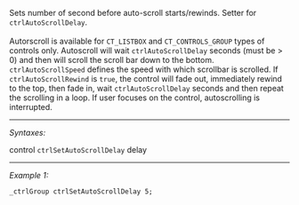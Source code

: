Sets number of second before auto-scroll starts/rewinds. Setter for `ctrlAutoScrollDelay`.
<br><br>
Autorscroll is available for `CT_LISTBOX` and `CT_CONTROLS_GROUP` types of controls only. Autoscroll will wait `ctrlAutoScrollDelay` seconds (must be  > 0) and then will scroll the scroll bar down to the bottom. `ctrlAutoScrollSpeed` defines the speed with which scrollbar is scrolled. If `ctrlAutoScrollRewind` is `true`, the control will fade out, immediately rewind to the top, then fade in, wait `ctrlAutoScrollDelay` seconds and then repeat the scrolling in a loop. If user focuses on the control, autoscrolling is interrupted.


---
*Syntaxes:*

control `ctrlSetAutoScrollDelay` delay

---
*Example 1:*

```sqf
_ctrlGroup ctrlSetAutoScrollDelay 5;
```